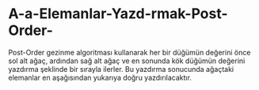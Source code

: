 # A-a-Elemanlar-Yazd-rmak-Post-Order-
Post-Order gezinme algoritması kullanarak her bir düğümün değerini önce sol alt ağaç, ardından sağ alt ağaç ve en sonunda kök düğümün değerini yazdırma şeklinde bir sırayla ilerler. Bu yazdırma sonucunda ağaçtaki elemanlar en aşağısından yukarıya doğru yazdırılacaktır.
